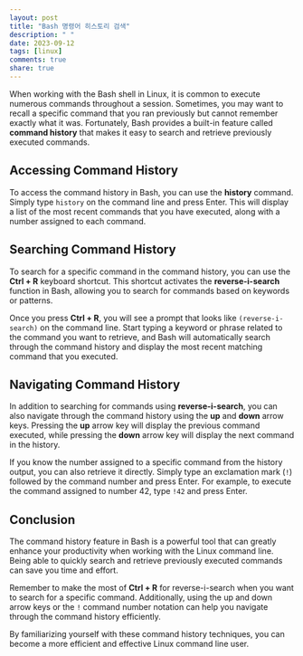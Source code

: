 ```yaml
---
layout: post
title: "Bash 명령어 히스토리 검색"
description: " "
date: 2023-09-12
tags: [linux]
comments: true
share: true
---
```


When working with the Bash shell in Linux, it is common to execute numerous commands throughout a session. Sometimes, you may want to recall a specific command that you ran previously but cannot remember exactly what it was. Fortunately, Bash provides a built-in feature called **command history** that makes it easy to search and retrieve previously executed commands.

## Accessing Command History

To access the command history in Bash, you can use the **history** command. Simply type `history` on the command line and press Enter. This will display a list of the most recent commands that you have executed, along with a number assigned to each command.

## Searching Command History

To search for a specific command in the command history, you can use the **Ctrl + R** keyboard shortcut. This shortcut activates the **reverse-i-search** function in Bash, allowing you to search for commands based on keywords or patterns.

Once you press **Ctrl + R**, you will see a prompt that looks like `(reverse-i-search)` on the command line. Start typing a keyword or phrase related to the command you want to retrieve, and Bash will automatically search through the command history and display the most recent matching command that you executed.

## Navigating Command History

In addition to searching for commands using **reverse-i-search**, you can also navigate through the command history using the **up** and **down** arrow keys. Pressing the **up** arrow key will display the previous command executed, while pressing the **down** arrow key will display the next command in the history.

If you know the number assigned to a specific command from the history output, you can also retrieve it directly. Simply type an exclamation mark (`!`) followed by the command number and press Enter. For example, to execute the command assigned to number 42, type `!42` and press Enter.

## Conclusion

The command history feature in Bash is a powerful tool that can greatly enhance your productivity when working with the Linux command line. Being able to quickly search and retrieve previously executed commands can save you time and effort.

Remember to make the most of **Ctrl + R** for reverse-i-search when you want to search for a specific command. Additionally, using the up and down arrow keys or the `!` command number notation can help you navigate through the command history efficiently.

By familiarizing yourself with these command history techniques, you can become a more efficient and effective Linux command line user.